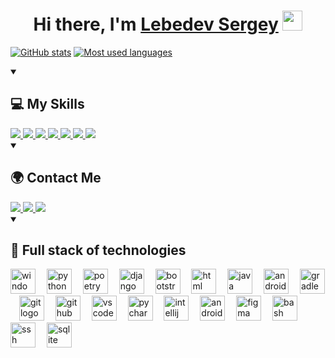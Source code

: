 <h1 align="center">Hi there, I'm <a href="https://github.com/LebedevSergeyVach" target="_blank">Lebedev Sergey</a> 
<img src="https://github.com/blackcater/blackcater/raw/main/images/Hi.gif" height="32"/></h1>

[![GitHub stats](https://github-readme-stats.vercel.app/api?theme=tokyonight&username=LebedevSergeyVach&show_icons=true&count_private=true&hide_&title_color=8A2BE2&text_color=007FFF&icon_color=8A2BE2&bg_color=00000000)](https://github.com/LebedevSergeyVach)
[![Most used languages](https://github-readme-stats.vercel.app/api/top-langs/?theme=tokyonight&username=LebedevSergeyVach&layout=donut&title&hide_title=true&color=8A2BE2&text_color=007FFF&icon_color=8A2BE2&bg_color=00000000)](https://github.com/anuraghazra/github-readme-stats)

<details open="open">
    <summary><h2>💻 My Skills</h2></summary>
    <a href="https://www.microsoft.com">
        <img src="https://img.shields.io/badge/Windows-0078D6?style=for-the-badge&logo=windows&logoColor=white" />
    </a>
    <a href="https://manjaro.org/">
        <img src="https://img.shields.io/badge/manjaro-35BF5C?style=for-the-badge&logo=manjaro&logoColor=white" />
    </a>
    <a href="https://python.org/">
        <img src="https://img.shields.io/badge/-Python-111?style=for-the-badge&logo=Python&logoColor=blue" />
    </a>
    <a href="https://www.djangoproject.com">
        <img src="https://img.shields.io/badge/django-%23092E20.svg?style=for-the-badge&logo=django&logoColor=white" />
    </a>
    <a href="https://getbootstrap.com">
        <img src="https://img.shields.io/badge/Bootstrap-563D7C?style=for-the-badge&logo=bootstrap&logoColor=white" />
    </a>
    <a href="https://java.com">
        <img src="https://img.shields.io/badge/-Java-ED760E?style=for-the-badge&logo=Java&logoColor=white"/>
    </a>
    <a href="https://www.android.com/">
        <img src="https://img.shields.io/badge/-Android-3DDC84?style=for-the-badge&logo=Android&logoColor=white" />
    </a>
</details>

<details open="open">
    <summary><h2>🌍 Contact Me</h2></summary>
    <a href="https://t.me/LebedevSergeyVach">
        <img src="https://img.shields.io/badge/Telegram-2CA5E0?style=for-the-badge&logo=telegram&logoColor=white" />
    </a>
    <a href="https://vk.com/p1zdeeeec">
        <img src="https://img.shields.io/badge/ВКонтакте-%232E87FB.svg?&style=for-the-badge&logo=vk&logoColor=white" />
    </a>
    <a href="https://discordapp.com/users/784611652577263636">
        <img src="https://img.shields.io/badge/-Discord-747EF7?style=for-the-badge&logo=Discord&logoColor=white" />
    </a>
</details>

<details open="open">
    <summary><h2>🚀 Full stack of technologies</h2></summary>
    <div align="left">
      <img src="https://cdn.jsdelivr.net/gh/devicons/devicon/icons/windows11/windows11-original.svg" height="40" alt="windows 11 logo"  />
      <img width="10" />
      <img src="https://cdn.jsdelivr.net/gh/devicons/devicon/icons/python/python-original-wordmark.svg" height="40" alt="python logo"  />
      <img width="10" />
      <img src="https://cdn.jsdelivr.net/gh/devicons/devicon/icons/poetry/poetry-original.svg" height="40" alt="poetry logo"  />
      <img width="10" />
      <img src="https://cdn.jsdelivr.net/gh/devicons/devicon/icons/django/django-plain.svg" height="40" alt="django logo"  />
      <img width="10" />
      <img src="https://cdn.jsdelivr.net/gh/devicons/devicon/icons/bootstrap/bootstrap-original-wordmark.svg" height="40" alt="bootstrap logo"  />
      <img width="10" />
      <img src="https://cdn.jsdelivr.net/gh/devicons/devicon/icons/html5/html5-plain-wordmark.svg" height="40" alt="html logo"  />
      <img width="10" />
      <img src="https://cdn.jsdelivr.net/gh/devicons/devicon/icons/java/java-original.svg" height="40" alt="java logo"  />
      <img width="10" />
      <img src="https://cdn.jsdelivr.net/gh/devicons/devicon/icons/android/android-plain-wordmark.svg" height="40" alt="android logo"  />
      <img width="10" />
      <img src="https://cdn.jsdelivr.net/gh/devicons/devicon/icons/gradle/gradle-original.svg" height="40" alt="gradle logo"  />
      <img width="10" />
      <img src="https://cdn.jsdelivr.net/gh/devicons/devicon/icons/git/git-original.svg" height="40" alt="git logo"  />
      <img width="10" />
      <img src="https://cdn.jsdelivr.net/gh/devicons/devicon/icons/github/github-original-wordmark.svg" height="40" alt="github logo"  />
      <img width="10" />
      <img src="https://cdn.jsdelivr.net/gh/devicons/devicon/icons/vscode/vscode-original.svg" height="40" alt="vscode logo"  />
      <img width="10" />
      <img src="https://cdn.jsdelivr.net/gh/devicons/devicon/icons/pycharm/pycharm-original.svg" height="40" alt="pycharm logo"  />
      <img width="10" />
      <img src="https://cdn.jsdelivr.net/gh/devicons/devicon/icons/intellij/intellij-original.svg" height="40" alt="intellij idea logo"  />
      <img width="10" />
      <img src="https://cdn.jsdelivr.net/gh/devicons/devicon/icons/androidstudio/androidstudio-original.svg" height="40" alt="android studio logo"  />
      <img width="10" />
      <img src="https://cdn.jsdelivr.net/gh/devicons/devicon/icons/figma/figma-original.svg" height="40" alt="figma logo"  />
      <img width="10" />
      <img src="https://cdn.jsdelivr.net/gh/devicons/devicon/icons/bash/bash-original.svg" height="40" alt="bash logo"  />
      <img width="10" />
      <img src="https://cdn.jsdelivr.net/gh/devicons/devicon/icons/ssh/ssh-original-wordmark.svg" height="40" alt="ssh logo"  />
      <img width="10" />
      <img src="https://cdn.jsdelivr.net/gh/devicons/devicon/icons/sqlite/sqlite-original.svg" height="40" alt="sqlite logo"  />
    </div>
</details>

